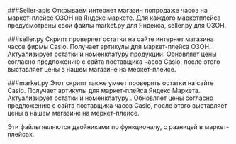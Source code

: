 ###Seller-apis
Открываем интернет магазин попродаже часов на маркет-плейсе ОЗОН на Яндекс маркете. 
Для каждого маркетплейса предусмотрены свои файлы market.py для Яндекса, seller.py для ОЗОН.

###seller.py
Скрипт проверяет остатки на сайте интернет магазина часов фирмы Casio. Получает артикулы для маркет-плейса ОЗОН. Актуализирует остатки и номенклатуру продукции. Обновляет цены согласно предложению с сайта поставщика часов Casio, после этого выставляет цены в нашем магазине на меркет-плейсе.

###market.py
Этот скрипт также умеет проверять остатки на сайте Casio. Получает артикулы для маркет-плейса Яндекс Маркета. Актуализирует остатки и номенклатуру . Обновляет цены согласно предложению с сайта поставщика часов Casio, после этого выставляет цены в нашем магазине на меркет-плейсе.

Эти файлы являются двойниками по функционалу, с разницей в маркет-плейсах.